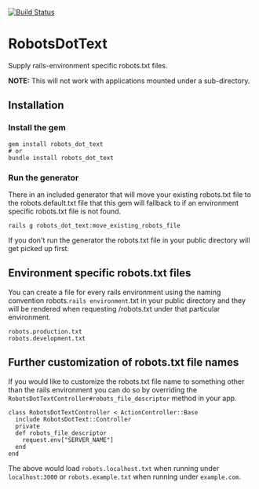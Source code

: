 [![Build Status](https://travis-ci.org/sul-dlss/robots_dot_text.svg?branch=master)](https://travis-ci.org/sul-dlss/robots_dot_text)

# RobotsDotText
Supply rails-environment specific robots.txt files.

**NOTE:** This will not work with applications mounted under a sub-directory.


## Installation

### Install the gem
    gem install robots_dot_text
    # or
    bundle install robots_dot_text

### Run the generator
There in an included generator that will move your existing robots.txt file to the robots.default.txt file that this gem will fallback to if an environment specific robots.txt file is not found.


    rails g robots_dot_text:move_existing_robots_file

If you don't run the generator the robots.txt file in your public directory will get picked up first.

## Environment specific robots.txt files
You can create a file for every rails environment using the naming convention robots.`rails environment`.txt in your public directory and they will be rendered when requesting /robots.txt under that particular environment.

    robots.production.txt
    robots.development.txt

## Further customization of robots.txt file names
If you would like to customize the robots.txt file name to something other than the rails environment you can do so by overriding the `RobotsDotTextController#robots_file_descriptor` method in your app.

    class RobotsDotTextController < ActionController::Base
      include RobotsDotText::Controller
      private
      def robots_file_descriptor
        request.env["SERVER_NAME"]
      end
    end

The above would load `robots.localhost.txt` when running under `localhost:3000` or `robots.example.txt` when running under `example.com`.